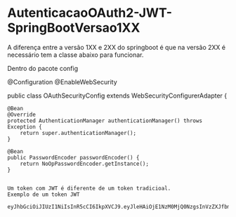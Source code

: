 # AutenticacaoOAuth2-JWT-SpringBootVersao1XX

A diferença entre a versão 1XX e 2XX do springboot é que na versão 2XX é necessário tem a classe abaixo para funcionar.

Dentro do pacote config

@Configuration
@EnableWebSecurity

public class OAuthSecurityConfig extends WebSecurityConfigurerAdapter {

	@Bean
	@Override
	protected AuthenticationManager authenticationManager() throws Exception {
		return super.authenticationManager();
	}

	@Bean
	public PasswordEncoder passwordEncoder() {
		return NoOpPasswordEncoder.getInstance();
	}
	
	
	Um token com JWT é diferente de um token tradicioal.
	Exemplo de um token JWT
	
	eyJhbGciOiJIUzI1NiIsInR5cCI6IkpXVCJ9.eyJleHAiOjE1NzM0MjQ0NzgsInVzZXJfbmFtZSI6ImFkbWluIiwiYXV0aG9yaXRpZXMiOlsiUk9MRV9ST0xFIl0sImp0aSI6ImE5NDUwMzNhLTgzZDctNDdmZi04ZjNlLWU0NzA1MjhjM2MxZiIsImNsaWVudF9pZCI6ImFuZ3VsYXIiLCJzY29wZSI6WyJyZWFkIiwid3JpdGUiXX0.U71YxBVT3cRNy3F7CV09myPU26e_1bbZUwfAETrXbto
	 


